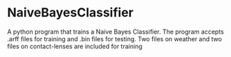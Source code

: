 # NaiveBayesClassifier

A python program that trains a Naive Bayes Classifier.  The program accepts .arff files for training and .bin files for testing.  Two files on weather and two files on contact-lenses are included for training
